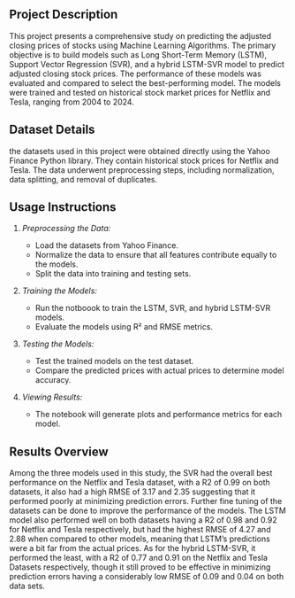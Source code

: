 ## Project Description
This project presents a comprehensive study on predicting the adjusted closing prices of stocks using Machine Learning Algorithms. The primary objective is to build models such as Long Short-Term Memory (LSTM), Support Vector Regression (SVR), and a hybrid LSTM-SVR model to predict adjusted closing stock prices. The performance of these models was evaluated and compared to select the best-performing model. The models were trained and tested on historical stock market prices for Netflix and Tesla, ranging from 2004 to 2024.

## Dataset Details
the datasets used in this project were obtained directly using the Yahoo Finance Python library. They contain historical stock prices for Netflix and Tesla. The data underwent preprocessing steps, including normalization, data splitting, and removal of duplicates.


## Usage Instructions
1. *Preprocessing the Data:*
   - Load the datasets from Yahoo Finance.
   - Normalize the data to ensure that all features contribute equally to the models.
   - Split the data into training and testing sets.

2. *Training the Models:*
   - Run the notboook to train the LSTM, SVR, and hybrid LSTM-SVR models.
   - Evaluate the models using R² and RMSE metrics.

3. *Testing the Models:*
   - Test the trained models on the test dataset.
   - Compare the predicted prices with actual prices to determine model accuracy.

4. *Viewing Results:*
   - The notebook will generate plots and performance metrics for each model.

## Results Overview
Among the three models used in this study, the SVR had the overall best performance on the Netflix and Tesla dataset, with a R2  of 0.99  on both datasets,  it also had a high RMSE of 3.17 and 2.35 suggesting that it performed poorly at minimizing prediction errors. Further fine tuning of the datasets can be done to  improve the performance of the models. The LSTM model also performed well on both datasets having a R2 of 0.98 and 0.92 for Netflix and Tesla respectively, but had the highest RMSE of 4.27 and 2.88 when compared to other models, meaning that LSTM’s predictions were a bit far from the actual prices. As for the hybrid LSTM-SVR, it performed the least, with a R2 of 0.77 and 0.91 on the Netflix and Tesla Datasets respectively, though it still proved to be effective in minimizing prediction errors having a considerably low RMSE of 0.09 and 0.04 on both data sets. 


